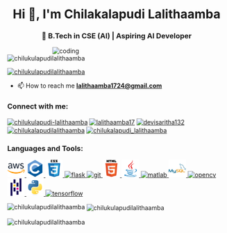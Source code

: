 <h1 align="center">Hi 👋, I'm Chilakalapudi Lalithaamba</h1>
<h3 align="center">🚀 B.Tech in CSE (AI) | Aspiring AI Developer</h3>

<img align = "right" alt="coding" width = "400" src = "https://user-images.githubusercontent.com/74038190/212747903-e9bdf048-2dc8-41f9-b973-0e72ff07bfba.gif">

<p align="left"> <img src="https://komarev.com/ghpvc/?username=chilukulapudilalithaamba&label=Profile%20views&color=0e75b6&style=flat" alt="chilukulapudilalithaamba" /> </p>

<p align="left"> <a href="https://github.com/ryo-ma/github-profile-trophy"><img src="https://github-profile-trophy.vercel.app/?username=chilukulapudilalithaamba" alt="chilukulapudilalithaamba" /></a> </p>

- 📫 How to reach me **lalithaamba1724@gmail.com**

<h3 align="left">Connect with me:</h3>
<p align="left">
<a href="https://linkedin.com/in/chilukulapudi-lalithaamba" target="blank"><img align="center" src="https://raw.githubusercontent.com/rahuldkjain/github-profile-readme-generator/master/src/images/icons/Social/linked-in-alt.svg" alt="chilukulapudi-lalithaamba" height="30" width="40" /></a>
<a href="https://www.codechef.com/users/lalithaamba17" target="blank"><img align="center" src="https://cdn.jsdelivr.net/npm/simple-icons@3.1.0/icons/codechef.svg" alt="lalithaamba17" height="30" width="40" /></a>
<a href="https://www.hackerrank.com/devisaritha132" target="blank"><img align="center" src="https://raw.githubusercontent.com/rahuldkjain/github-profile-readme-generator/master/src/images/icons/Social/hackerrank.svg" alt="devisaritha132" height="30" width="40" /></a>
<a href="https://codeforces.com/profile/chilukalapudilalithaamba" target="blank"><img align="center" src="https://raw.githubusercontent.com/rahuldkjain/github-profile-readme-generator/master/src/images/icons/Social/codeforces.svg" alt="chilukalapudilalithaamba" height="30" width="40" /></a>
<a href="https://www.leetcode.com/chilukalapudi_lalithaamba" target="blank"><img align="center" src="https://raw.githubusercontent.com/rahuldkjain/github-profile-readme-generator/master/src/images/icons/Social/leet-code.svg" alt="chilukalapudi_lalithaamba" height="30" width="40" /></a>
</p>

<h3 align="left">Languages and Tools:</h3>
<p align="left"> <a href="https://aws.amazon.com" target="_blank" rel="noreferrer"> <img src="https://raw.githubusercontent.com/devicons/devicon/master/icons/amazonwebservices/amazonwebservices-original-wordmark.svg" alt="aws" width="40" height="40"/> </a> <a href="https://www.cprogramming.com/" target="_blank" rel="noreferrer"> <img src="https://raw.githubusercontent.com/devicons/devicon/master/icons/c/c-original.svg" alt="c" width="40" height="40"/> </a> <a href="https://www.w3schools.com/css/" target="_blank" rel="noreferrer"> <img src="https://raw.githubusercontent.com/devicons/devicon/master/icons/css3/css3-original-wordmark.svg" alt="css3" width="40" height="40"/> </a> <a href="https://flask.palletsprojects.com/" target="_blank" rel="noreferrer"> <img src="https://www.vectorlogo.zone/logos/pocoo_flask/pocoo_flask-icon.svg" alt="flask" width="40" height="40"/> </a> <a href="https://git-scm.com/" target="_blank" rel="noreferrer"> <img src="https://www.vectorlogo.zone/logos/git-scm/git-scm-icon.svg" alt="git" width="40" height="40"/> </a> <a href="https://www.w3.org/html/" target="_blank" rel="noreferrer"> <img src="https://raw.githubusercontent.com/devicons/devicon/master/icons/html5/html5-original-wordmark.svg" alt="html5" width="40" height="40"/> </a> <a href="https://www.java.com" target="_blank" rel="noreferrer"> <img src="https://raw.githubusercontent.com/devicons/devicon/master/icons/java/java-original.svg" alt="java" width="40" height="40"/> </a> <a href="https://www.mathworks.com/" target="_blank" rel="noreferrer"> <img src="https://upload.wikimedia.org/wikipedia/commons/2/21/Matlab_Logo.png" alt="matlab" width="40" height="40"/> </a> <a href="https://www.mysql.com/" target="_blank" rel="noreferrer"> <img src="https://raw.githubusercontent.com/devicons/devicon/master/icons/mysql/mysql-original-wordmark.svg" alt="mysql" width="40" height="40"/> </a> <a href="https://opencv.org/" target="_blank" rel="noreferrer"> <img src="https://www.vectorlogo.zone/logos/opencv/opencv-icon.svg" alt="opencv" width="40" height="40"/> </a> <a href="https://pandas.pydata.org/" target="_blank" rel="noreferrer"> <img src="https://raw.githubusercontent.com/devicons/devicon/2ae2a900d2f041da66e950e4d48052658d850630/icons/pandas/pandas-original.svg" alt="pandas" width="40" height="40"/> </a> <a href="https://www.python.org" target="_blank" rel="noreferrer"> <img src="https://raw.githubusercontent.com/devicons/devicon/master/icons/python/python-original.svg" alt="python" width="40" height="40"/> </a> <a href="https://www.tensorflow.org" target="_blank" rel="noreferrer"> <img src="https://www.vectorlogo.zone/logos/tensorflow/tensorflow-icon.svg" alt="tensorflow" width="40" height="40"/> </a> </p>

<p><img align="left" src="https://github-readme-stats.vercel.app/api/top-langs?username=chilukulapudilalithaamba&show_icons=true&locale=en&layout=compact" alt="chilukulapudilalithaamba" /></p>

<p>&nbsp;<img align="center" src="https://github-readme-stats.vercel.app/api?username=chilukulapudilalithaamba&show_icons=true&locale=en" alt="chilukulapudilalithaamba" /></p>

<p><img align="center" src="https://github-readme-streak-stats.herokuapp.com/?user=chilukulapudilalithaamba&" alt="chilukulapudilalithaamba" /></p>

